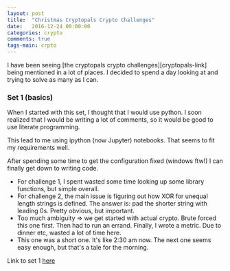 ```yaml
---
layout: post
title:  "Christmas Cryptopals Crypto Challenges"
date:   2016-12-24 00:00:00
categories: crypto
comments: true
tags-main: crpto
---
```


I have been seeing [the cryptopals crypto challenges][cryptopals-link] being mentioned in a lot of places. I decided to spend a day looking at and trying to solve as many as I can.

### Set 1 (basics)

When I started with this set, I thought that I would use python. I soon realized that I would be writing a lot of comments, so it would be good to use literate programming. 

This lead to me using ipython (now Jupyter) notebooks. That seems to fit my requirements well.

After spending some time to get the configuration fixed (windows ftw!) I can finally get down to writing code.

* For challenge 1, I spent wasted some time looking up some library functions, but simple overall.
* For challenge 2, the main issue is figuring out how XOR for unequal length strings is defined. The answer is: pad the shorter string with leading 0s. Pretty obvious, but important.
* Too much ambiguity => we get started with actual crypto. Brute forced this one first. Then had to run an errand. Finally, I wrote a metric. Due to dinner etc, wasted a lot of time here.
* This one was a short one. It's like 2:30 am now. The next one seems easy enough, but that's a tale for the morning.


Link to set 1 [here](https://github.com/pranavmaneriker/cryptopals/blob/master/set1/challenges.ipynb)
